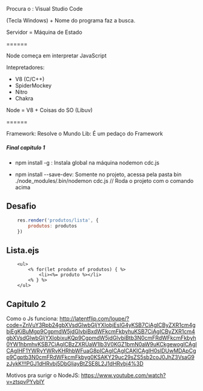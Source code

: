 Procura o : Visual Studio Code 

(Tecla Windows) + Nome do programa faz a busca.


Servidor = Máquina de Estado 


======

Node começa em interpretar JavaScript

Intepretadores: 
- V8 (C/C++)
- SpiderMockey
- Nitro 
- Chakra 


Node = V8 + Coisas do SO (Libuv)



======


Framework: Resolve o Mundo
Lib: É um pedaço do Framework



##### Final capitulo 1

- npm install -g : Instala global na máquina
nodemon cdc.js

- npm install --save-dev: Somente no projeto, acessa pela pasta bin
./node_modules/.bin/nodemon cdc.js 
// Roda o projeto com o comando acima

## Desafio
``` cdc.js
    res.render('produtos/lista', {
        produtos: produtos
    })
```

## Lista.ejs
```
    <ul>
        <% for(let produto of produtos) { %>
            <li><%= produto %></li>
        <% } %>
    </ul>
```



## Capitulo 2


Como o Js funciona: 
http://latentflip.com/loupe/?code=ZnVuY3Rpb24gbXVsdGlwbGljYXIobjEsIG4yKSB7CiAgICByZXR1cm4gbjEgKiBuMgp9CgpmdW5jdGlvbiBxdWFkcmFkbyhuKSB7CiAgICByZXR1cm4gbXVsdGlwbGljYXIobixuKQp9CgpmdW5jdGlvbiBtb3N0cmFRdWFkcmFkbyh0YW1hbmhvKSB7CiAgICBzZXRUaW1lb3V0KGZ1bmN0aW9uKCkgewogICAgICAgIHF1YWRyYWRvKHRhbWFuaG8pICAgICAgICAKICAgIH0sIDUwMDApCgp9Cgptb3N0cmFRdWFkcmFkbyg0KSAKY29uc29sZS5sb2coJ0JhZ3VsaG9zJykK!!!PGJ1dHRvbj5DbGljayBtZSE8L2J1dHRvbj4%3D

Motivos pra surigr o NodeJS:
https://www.youtube.com/watch?v=ztspvPYybIY